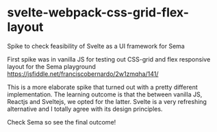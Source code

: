 # svelte-webpack-css-grid-flex-layout
Spike to check feasibility of Svelte as a UI framework for Sema  

First spike was in vanilla JS for testing out CSS-grid and flex responsive layout for the Sema playground
https://jsfiddle.net/franciscobernardo/2w1zmqha/141/

This is a more elaborate spike that turned out with a pretty different implementation. 
The learning outcome is that the between vanilla JS, Reactjs and Sveltejs, we opted for the latter. Svelte is a very refreshing alternative and I totally agree with its design principles. 

Check Sema so see the final outcome! 




